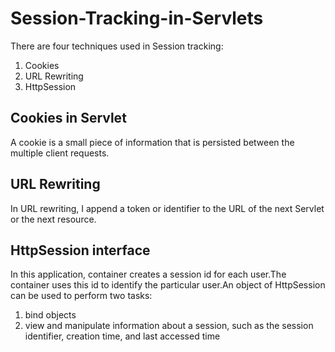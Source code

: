 # Session-Tracking-in-Servlets
There are four techniques used in Session tracking:

  1.  Cookies
  2. URL Rewriting
  3. HttpSession
  
## Cookies in Servlet
A cookie is a small piece of information that is persisted between the multiple client requests.

## URL Rewriting
In URL rewriting, I append a token or identifier to the URL of the next Servlet or the next resource.

## HttpSession interface
In this application, container creates a session id for each user.The container uses this id to identify the particular user.An object of HttpSession can be used to perform two tasks:
1. bind objects
2. view and manipulate information about a session, such as the session identifier, creation time, and last accessed time
